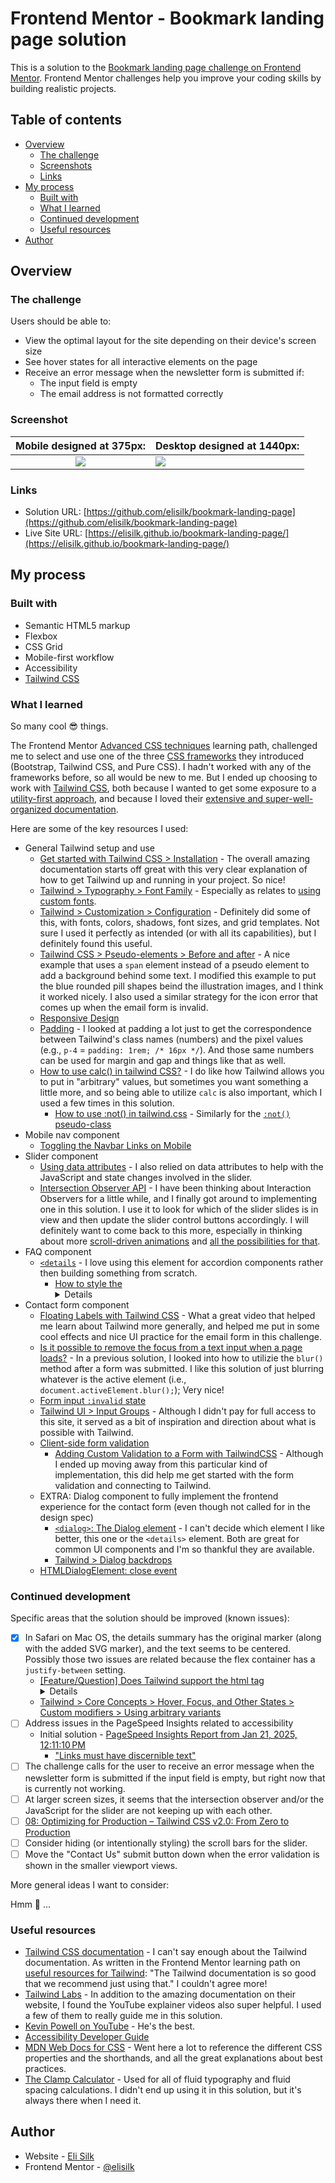 # Frontend Mentor - Bookmark landing page solution

This is a solution to the [Bookmark landing page challenge on Frontend Mentor](https://www.frontendmentor.io/challenges/bookmark-landing-page-5d0b588a9edda32581d29158). Frontend Mentor challenges help you improve your coding skills by building realistic projects.

## Table of contents

- [Overview](#overview)
  - [The challenge](#the-challenge)
  - [Screenshots](#screenshots)
  - [Links](#links)
- [My process](#my-process)
  - [Built with](#built-with)
  - [What I learned](#what-i-learned)
  - [Continued development](#continued-development)
  - [Useful resources](#useful-resources)
- [Author](#author)

## Overview

### The challenge

Users should be able to:

- View the optimal layout for the site depending on their device's screen size
- See hover states for all interactive elements on the page
- Receive an error message when the newsletter form is submitted if:
  - The input field is empty
  - The email address is not formatted correctly

### Screenshot

|        Mobile designed at 375px:         | Desktop designed at 1440px:               |
| :--------------------------------------: | ----------------------------------------- |
| ![](./screenshots/screenshot-mobile.png) | ![](./screenshots/screenshot-desktop.png) |

### Links

- Solution URL: [https://github.com/elisilk/bookmark-landing-page](https://github.com/elisilk/bookmark-landing-page)
- Live Site URL: [https://elisilk.github.io/bookmark-landing-page/](https://elisilk.github.io/bookmark-landing-page/)

## My process

### Built with

- Semantic HTML5 markup
- Flexbox
- CSS Grid
- Mobile-first workflow
- Accessibility
- [Tailwind CSS](https://tailwindcss.com/)

### What I learned

So many cool 😎 things.

The Frontend Mentor [Advanced CSS techniques](https://www.frontendmentor.io/learning-paths/advanced-css-techniques-vdOtKjIC4V) learning path, challenged me to select and use one of the three [CSS frameworks](https://www.frontendmentor.io/learning-paths/advanced-css-techniques-vdOtKjIC4V/steps/6747d0a9d54b5cb1dee3f399/article/read) they introduced (Bootstrap, Tailwind CSS, and Pure CSS). I hadn't worked with any of the frameworks before, so all would be new to me. But I ended up choosing to work with [Tailwind CSS](https://tailwindcss.com/), both because I wanted to get some exposure to a [utility-first approach](https://tailwindcss.com/docs/utility-first), and because I loved their [extensive and super-well-organized documentation](https://tailwindcss.com/docs/installation).

Here are some of the key resources I used:

- General Tailwind setup and use
  - [Get started with Tailwind CSS > Installation](https://tailwindcss.com/docs/installation) - The overall amazing documentation starts off great with this very clear explanation of how to get Tailwind up and running in your project. So nice!
  - [Tailwind > Typography > Font Family](https://tailwindcss.com/docs/font-family) - Especially as relates to [using custom fonts](https://tailwindcss.com/docs/font-family#using-custom-values).
  - [Tailwind > Customization > Configuration](https://tailwindcss.com/docs/configuration) - Definitely did some of this, with fonts, colors, shadows, font sizes, and grid templates. Not sure I used it perfectly as intended (or with all its capabilities), but I definitely found this useful.
  - [Tailwind CSS > Pseudo-elements > Before and after](https://tailwindcss.com/docs/hover-focus-and-other-states#before-and-after) - A nice example that uses a `span` element instead of a pseudo element to add a background behind some text. I modified this example to put the blue rounded pill shapes beind the illustration images, and I think it worked nicely. I also used a similar strategy for the icon error that comes up when the email form is invalid.
  - [Responsive Design](https://tailwindcss.com/docs/responsive-design)
  - [Padding](https://tailwindcss.com/docs/padding) - I looked at padding a lot just to get the correspondence between Tailwind's class names (numbers) and the pixel values (e.g., `p-4` = `padding: 1rem; /* 16px */`). And those same numbers can be used for margin and gap and things like that as well.
  - [How to use calc() in tailwind CSS?](https://stackoverflow.com/questions/65976223/how-to-use-calc-in-tailwind-css) - I do like how Tailwind allows you to put in "arbitrary" values, but sometimes you want something a little more, and so being able to utilize `calc` is also important, which I used a few times in this solution.
    - [How to use :not() in tailwind.css](https://stackoverflow.com/questions/61455473/how-to-use-not-in-tailwind-css) - Similarly for the [`:not()` pseudo-class](https://developer.mozilla.org/en-US/docs/Web/CSS/:not)
- Mobile nav component
  - [Toggling the Navbar Links on Mobile](https://v1.tailwindcss.com/course/toggling-the-navbar-links-on-mobile)
- Slider component
  - [Using data attributes](https://developer.mozilla.org/en-US/docs/Learn_web_development/Howto/Solve_HTML_problems/Use_data_attributes) - I also relied on data attributes to help with the JavaScript and state changes involved in the slider.
  - [Intersection Observer API](https://developer.mozilla.org/en-US/docs/Web/API/Intersection_Observer_API) - I have been thinking about Interaction Observers for a little while, and I finally got around to implementing one in this solution. I use it to look for which of the slider slides is in view and then update the slider control buttons accordingly. I will definitely want to come back to this more, especially in thinking about more [scroll-driven animations](https://developer.mozilla.org/en-US/docs/Web/CSS/CSS_scroll-driven_animations) and [all the possibilities for that](https://scroll-driven-animations.style/).
- FAQ component
  - [`<details`](https://developer.mozilla.org/en-US/docs/Web/HTML/Element/details) - I love using this element for accordion components rather then building something from scratch.
    - [How to style the <details> tag when open using Tailwind]() - And then learning how to utilize Tailwind specifically for the `details` element [like this](https://play.tailwindcss.com/UjxLorKs1S).
- Contact form component
  - [Floating Labels with Tailwind CSS](https://www.youtube.com/watch?v=nJzKi6oIvBA) - What a great video that helped me learn about Tailwind more generally, and helped me put in some cool effects and nice UI practice for the email form in this challenge.
  - [Is it possible to remove the focus from a text input when a page loads?](https://stackoverflow.com/questions/4276754/is-it-possible-to-remove-the-focus-from-a-text-input-when-a-page-loads) - In a previous solution, I looked into how to utilizie the `blur()` method after a form was submitted. I like this solution of just blurring whatever is the active element (i.e., `document.activeElement.blur();`); Very nice!
  - [Form input `:invalid` state](https://tailwindcss.com/docs/hover-focus-and-other-states#invalid)
  - [Tailwind UI > Input Groups](https://tailwindui.com/components/application-ui/forms/input-groups) - Although I didn't pay for full access to this site, it served as a bit of inspiration and direction about what is possible with Tailwind.
  - [Client-side form validation](https://developer.mozilla.org/en-US/docs/Learn_web_development/Extensions/Forms/Form_validation)
    - [Adding Custom Validation to a Form with TailwindCSS](https://dev.to/deyemiobaa/adding-custom-validation-to-a-form-with-tailwindcss-1e7d) - Although I ended up moving away from this particular kind of implementation, this did help me get started with the form validation and connecting to Tailwind.
  - EXTRA: Dialog component to fully implement the frontend experience for the contact form (even though not called for in the design spec)
    - [`<dialog>`: The Dialog element](https://developer.mozilla.org/en-US/docs/Web/HTML/Element/dialog) - I can't decide which element I like better, this one or the `<details>` element. Both are great for common UI components and I'm so thankful they are available.
    - [Tailwind > Dialog backdrops](https://tailwindcss.com/docs/hover-focus-and-other-states#dialog-backdrops)
  - [HTMLDialogElement: close event](https://developer.mozilla.org/en-US/docs/Web/API/HTMLDialogElement/close_event)

### Continued development

Specific areas that the solution should be improved (known issues):

- [x] In Safari on Mac OS, the details summary has the original marker (along with the added SVG marker), and the text seems to be centered. Possibly those two issues are related because the flex container has a `justify-between` setting.
  - [[Feature/Question] Does Tailwind support the html tag <details>?](https://github.com/tailwindlabs/tailwindcss/issues/924)
  - [Tailwind > Core Concepts > Hover, Focus, and Other States > Custom modifiers > Using arbitrary variants](https://tailwindcss.com/docs/hover-focus-and-other-states#using-arbitrary-variants)
- [ ] Address issues in the PageSpeed Insights related to accessibility
  - Initial solution - [PageSpeed Insights Report from Jan 21, 2025, 12:11:10 PM](https://pagespeed.web.dev/analysis/https-elisilk-github-io-bookmark-landing-page/3bcfnaaxfc)
    - ["Links must have discernible text"](https://dequeuniversity.com/rules/axe/4.6/link-name?application=axeAPI)
- [ ] The challenge calls for the user to receive an error message when the newsletter form is submitted if the input field is empty, but right now that is currently not working.
- [ ] At larger screen sizes, it seems that the intersection observer and/or the JavaScript for the slider are not keeping up with each other.
- [ ] [08: Optimizing for Production – Tailwind CSS v2.0: From Zero to Production](https://www.youtube.com/watch?v=HZn2LtBT59w)
- [ ] Consider hiding (or intentionally styling) the scroll bars for the slider.
- [ ] Move the "Contact Us" submit button down when the error validation is shown in the smaller viewport views.

More general ideas I want to consider:

Hmm 🤔 ...

### Useful resources

- [Tailwind CSS documentation](https://tailwindcss.com/docs/) - I can't say enough about the Tailwind documentation. As written in the Frontend Mentor learning path on [useful resources for Tailwind](https://www.frontendmentor.io/learning-paths/advanced-css-techniques-vdOtKjIC4V/steps/6747d0a9d54b5cb1dee3f399/article/read): "The Tailwind documentation is so good that we recommend just using that." I couldn't agree more!
- [Tailwind Labs](https://www.youtube.com/@TailwindLabs/videos) - In addition to the amazing documentation on their website, I found the YouTube explainer videos also super helpful. I used a few of them to really guide me in this solution.
- [Kevin Powell on YouTube](https://www.youtube.com/@KevinPowell) - He's the best.
- [Accessibility Developer Guide](https://www.accessibility-developer-guide.com/)
- [MDN Web Docs for CSS](https://developer.mozilla.org/en-US/docs/Web/CSS) - Went here a lot to reference the different CSS properties and the shorthands, and all the great explanations about best practices.
- [The Clamp Calculator](https://royalfig.github.io/fluid-typography-calculator/) - Used for all of fluid typography and fluid spacing calculations. I didn't end up using it in this solution, but it's always there when I need it.

## Author

- Website - [Eli Silk](https://github.com/elisilk)
- Frontend Mentor - [@elisilk](https://www.frontendmentor.io/profile/elisilk)
